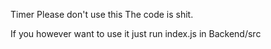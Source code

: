 Timer
Please don't use this
The code is shit.

If you however want to use it just run index.js in Backend/src
